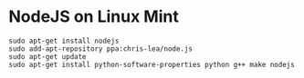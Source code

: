 # NodeJS on Linux Mint

```
sudo apt-get install nodejs
sudo add-apt-repository ppa:chris-lea/node.js
sudo apt-get update
sudo apt-get install python-software-properties python g++ make nodejs
```